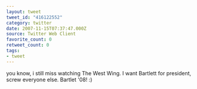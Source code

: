 ```yaml
---
layout: tweet
tweet_id: "416122552"
category: twitter
date: 2007-11-15T07:37:47.000Z
source: Twitter Web Client
favorite_count: 0
retweet_count: 0
tags:
- tweet
---
```


you know, i still miss watching The West Wing.  I want Bartlett for president, screw everyone else.  Bartlet '08! :)

